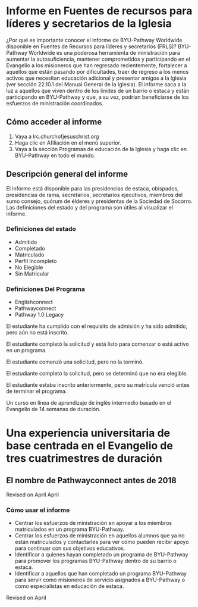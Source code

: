 # Informe en Fuentes de recursos para líderes y secretarios de la Iglesia

¿Por qué es importante conocer el informe de BYU-Pathway Worldwide disponible en Fuentes de Recursos para líderes y secretarios (FRLS)? BYU-Pathway Worldwide es una poderosa herramienta de ministración para aumentar la autosuficiencia, mantener comprometidos y participando en el Evangelio a los misioneros que han regresado recientemente, fortalecer a aquellos que están pasando por dificultades, traer de regreso a los menos activos que necesitan educación adicional y presentar amigos a la Iglesia (ver sección 22.10.1 del Manual General de la Iglesia). El informe saca a la luz a aquellos que viven dentro de los límites de un barrio o estaca y están participando en BYU-Pathway y que, a su vez, podrían beneficiarse de los esfuerzos de ministración coordinados.

## Cómo acceder al informe
1. Vaya a lrc.churchofjesuschrist.org
2. Haga clic en Afiliación en el menú superior.
3. Vaya a la sección Programas de educación de la Iglesia y haga clic en BYU-Pathway en todo el mundo.

## Descripción general del informe
El informe está disponible para las presidencias de estaca, obispados, presidencias de rama, secretarios, secretarios ejecutivos, miembros del sumo consejo, quórum de élderes y presidentas de la Sociedad de Socorro. Las definiciones del estado y del programa son útiles al visualizar el informe.

### Definiciones del estado
- Admitido
- Completado
- Matriculado
- Perfil Incompleto
- No Elegible
- Sin Matricular

### Definiciones Del Programa
- Englishconnect
- Pathwayconnect
- Pathway 1.0 Legacy

El estudiante ha cumplido con el requisito de admisión y ha sido admitido, pero aún no está inscrito.

El estudiante completó la solicitud y está listo para comenzar o está activo en un programa.

El estudiante comenzó una solicitud, pero no la terminó.

El estudiante completó la solicitud, pero se determinó que no era elegible.

El estudiante estaba inscrito anteriormente, pero su matrícula venció antes de terminar el programa.

Un curso en línea de aprendizaje de inglés intermedio basado en el Evangelio de 14 semanas de duración.

# Una experiencia universitaria de base centrada en el Evangelio de tres cuatrimestres de duración

## El nombre de Pathwayconnect antes de 2018

Revised on April April

### Cómo usar el informe
- Centrar los esfuerzos de ministración en apoyar a los miembros matriculados en un programa BYU-Pathway.
- Centrar los esfuerzos de ministración en aquellos alumnos que ya no están matriculados y contactarles para ver cómo pueden recibir apoyo para continuar con sus objetivos educativos.
- Identificar a quienes hayan completado un programa de BYU-Pathway para promover los programas BYU-Pathway dentro de su barrio o estaca.
- Identificar a aquellos que han completado un programa BYU-Pathway para servir como misioneros de servicio asignados a BYU-Pathway o como especialistas en educación de estaca.

Revised on April

